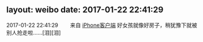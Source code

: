 layout: weibo
date: 2017-01-22 22:41:29
---
2017-01-22 22:41:29  &nbsp;&nbsp;&nbsp;&nbsp;&nbsp;&nbsp; 来自 <a href="http://app.weibo.com/t/feed/9ksdit" rel="nofollow">iPhone客户端</a>
好女孩就像好房子，稍犹豫下就被别人抢走啦……[泪][泪] ​​​
